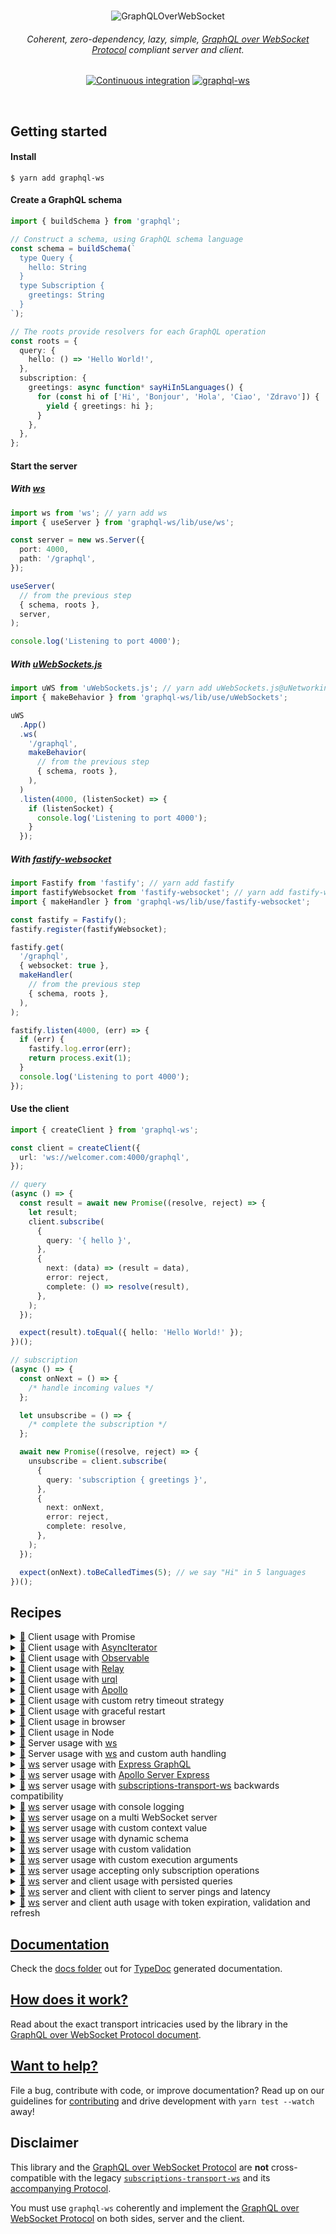 <div align="center">
  <br />

![GraphQLOverWebSocket](https://user-images.githubusercontent.com/25294569/94527042-172dba00-023f-11eb-944b-88c0bd58a8d2.gif)

  <h6>Coherent, zero-dependency, lazy, simple, <a href="PROTOCOL.md">GraphQL over WebSocket Protocol</a> compliant server and client.</h6>

[![Continuous integration](https://github.com/enisdenjo/graphql-ws/workflows/Continuous%20integration/badge.svg)](https://github.com/enisdenjo/graphql-ws/actions?query=workflow%3A%22Continuous+integration%22) [![graphql-ws](https://img.shields.io/npm/v/graphql-ws.svg?label=graphql-ws&logo=npm)](https://www.npmjs.com/package/graphql-ws)

  <br />
</div>

## Getting started

#### Install

```shell
$ yarn add graphql-ws
```

#### Create a GraphQL schema

```ts
import { buildSchema } from 'graphql';

// Construct a schema, using GraphQL schema language
const schema = buildSchema(`
  type Query {
    hello: String
  }
  type Subscription {
    greetings: String
  }
`);

// The roots provide resolvers for each GraphQL operation
const roots = {
  query: {
    hello: () => 'Hello World!',
  },
  subscription: {
    greetings: async function* sayHiIn5Languages() {
      for (const hi of ['Hi', 'Bonjour', 'Hola', 'Ciao', 'Zdravo']) {
        yield { greetings: hi };
      }
    },
  },
};
```

#### Start the server

##### With [ws](https://github.com/websockets/ws)

```ts
import ws from 'ws'; // yarn add ws
import { useServer } from 'graphql-ws/lib/use/ws';

const server = new ws.Server({
  port: 4000,
  path: '/graphql',
});

useServer(
  // from the previous step
  { schema, roots },
  server,
);

console.log('Listening to port 4000');
```

##### With [uWebSockets.js](https://github.com/uNetworking/uWebSockets.js)

```ts
import uWS from 'uWebSockets.js'; // yarn add uWebSockets.js@uNetworking/uWebSockets.js#<tag>
import { makeBehavior } from 'graphql-ws/lib/use/uWebSockets';

uWS
  .App()
  .ws(
    '/graphql',
    makeBehavior(
      // from the previous step
      { schema, roots },
    ),
  )
  .listen(4000, (listenSocket) => {
    if (listenSocket) {
      console.log('Listening to port 4000');
    }
  });
```

##### With [fastify-websocket](https://github.com/fastify/fastify-websocket)

```ts
import Fastify from 'fastify'; // yarn add fastify
import fastifyWebsocket from 'fastify-websocket'; // yarn add fastify-websocket
import { makeHandler } from 'graphql-ws/lib/use/fastify-websocket';

const fastify = Fastify();
fastify.register(fastifyWebsocket);

fastify.get(
  '/graphql',
  { websocket: true },
  makeHandler(
    // from the previous step
    { schema, roots },
  ),
);

fastify.listen(4000, (err) => {
  if (err) {
    fastify.log.error(err);
    return process.exit(1);
  }
  console.log('Listening to port 4000');
});
```

#### Use the client

```ts
import { createClient } from 'graphql-ws';

const client = createClient({
  url: 'ws://welcomer.com:4000/graphql',
});

// query
(async () => {
  const result = await new Promise((resolve, reject) => {
    let result;
    client.subscribe(
      {
        query: '{ hello }',
      },
      {
        next: (data) => (result = data),
        error: reject,
        complete: () => resolve(result),
      },
    );
  });

  expect(result).toEqual({ hello: 'Hello World!' });
})();

// subscription
(async () => {
  const onNext = () => {
    /* handle incoming values */
  };

  let unsubscribe = () => {
    /* complete the subscription */
  };

  await new Promise((resolve, reject) => {
    unsubscribe = client.subscribe(
      {
        query: 'subscription { greetings }',
      },
      {
        next: onNext,
        error: reject,
        complete: resolve,
      },
    );
  });

  expect(onNext).toBeCalledTimes(5); // we say "Hi" in 5 languages
})();
```

## Recipes

<details id="promise">
<summary><a href="#promise">🔗</a> Client usage with Promise</summary>

```ts
import { createClient, SubscribePayload } from 'graphql-ws';

const client = createClient({
  url: 'ws://hey.there:4000/graphql',
});

async function execute<T>(payload: SubscribePayload) {
  return new Promise<T>((resolve, reject) => {
    let result: T;
    client.subscribe<T>(payload, {
      next: (data) => (result = data),
      error: reject,
      complete: () => resolve(result),
    });
  });
}

// use
(async () => {
  try {
    const result = await execute({
      query: '{ hello }',
    });
    // complete
    // next = result = { data: { hello: 'Hello World!' } }
  } catch (err) {
    // error
  }
})();
```

</details>

<details id="async-iterator">
<summary><a href="#async-iterator">🔗</a> Client usage with <a href="https://developer.mozilla.org/en-US/docs/Web/JavaScript/Reference/Global_Objects/Symbol/asyncIterator">AsyncIterator</a></summary>

```ts
import { createClient, SubscribePayload } from 'graphql-ws';

const client = createClient({
  url: 'ws://iterators.ftw:4000/graphql',
});

function subscribe<T>(payload: SubscribePayload): AsyncIterableIterator<T> {
  let deferred: {
    resolve: (done: boolean) => void;
    reject: (err: unknown) => void;
  } | null = null;
  const pending: T[] = [];
  let throwMe: unknown = null,
    done = false;
  const dispose = client.subscribe<T>(payload, {
    next: (data) => {
      pending.push(data);
      deferred?.resolve(false);
    },
    error: (err) => {
      throwMe = err;
      deferred?.reject(throwMe);
    },
    complete: () => {
      done = true;
      deferred?.resolve(true);
    },
  });
  return {
    [Symbol.asyncIterator]() {
      return this;
    },
    async next() {
      if (done) return { done: true, value: undefined };
      if (throwMe) throw throwMe;
      if (pending.length) return { value: pending.shift()! };
      return (await new Promise<boolean>(
        (resolve, reject) => (deferred = { resolve, reject }),
      ))
        ? { done: true, value: undefined }
        : { value: pending.shift()! };
    },
    async return() {
      dispose();
      return { done: true, value: undefined };
    },
  };
}

(async () => {
  const subscription = subscribe({
    query: 'subscription { greetings }',
  });
  // subscription.return() to dispose

  for await (const result of subscription) {
    // next = result = { data: { greetings: 5x } }
  }
  // complete
})();
```

</details>

<details id="observable">
<summary><a href="#observable">🔗</a> Client usage with <a href="https://github.com/tc39/proposal-observable">Observable</a></summary>

```ts
import { Observable } from 'relay-runtime';
// or
import { Observable } from '@apollo/client/core';
// or
import { Observable } from 'rxjs';
// or
import Observable from 'zen-observable';
// or any other lib which implements Observables as per the ECMAScript proposal: https://github.com/tc39/proposal-observable

const client = createClient({
  url: 'ws://graphql.loves:4000/observables',
});

function toObservable(operation) {
  return new Observable((observer) =>
    client.subscribe(operation, {
      next: (data) => observer.next(data),
      error: (err) => observer.error(err),
      complete: () => observer.complete(),
    }),
  );
}

const observable = toObservable({ query: `subscription { ping }` });

const subscription = observable.subscribe({
  next: (data) => {
    expect(data).toBe({ data: { ping: 'pong' } });
  },
});

// ⏱

subscription.unsubscribe();
```

</details>

<details id="relay">
<summary><a href="#relay">🔗</a> Client usage with <a href="https://relay.dev">Relay</a></summary>

```ts
import { GraphQLError } from 'graphql';
import {
  Network,
  Observable,
  RequestParameters,
  Variables,
} from 'relay-runtime';
import { createClient } from 'graphql-ws';

const subscriptionsClient = createClient({
  url: 'ws://i.love:4000/graphql',
  connectionParams: () => {
    const session = getSession();
    if (!session) {
      return {};
    }
    return {
      Authorization: `Bearer ${session.token}`,
    };
  },
});

// yes, both fetch AND subscribe handled in one implementation
function fetchOrSubscribe(operation: RequestParameters, variables: Variables) {
  return Observable.create((sink) => {
    if (!operation.text) {
      return sink.error(new Error('Operation text cannot be empty'));
    }
    return subscriptionsClient.subscribe(
      {
        operationName: operation.name,
        query: operation.text,
        variables,
      },
      {
        ...sink,
        error: (err) => {
          if (err instanceof Error) {
            return sink.error(err);
          }

          if (err instanceof CloseEvent) {
            return sink.error(
              // reason will be available on clean closes
              new Error(
                `Socket closed with event ${err.code} ${err.reason || ''}`,
              ),
            );
          }

          return sink.error(
            new Error(
              (err as GraphQLError[]).map(({ message }) => message).join(', '),
            ),
          );
        },
      },
    );
  });
}

export const network = Network.create(fetchOrSubscribe, fetchOrSubscribe);
```

</details>

<details id="urql">
<summary><a href="#urql">🔗</a> Client usage with <a href="https://formidable.com/open-source/urql/">urql</a></summary>

```ts
import { createClient, defaultExchanges, subscriptionExchange } from 'urql';
import { createClient as createWSClient } from 'graphql-ws';

const wsClient = createWSClient({
  url: 'ws://its.urql:4000/graphql',
});

const client = createClient({
  url: '/graphql',
  exchanges: [
    ...defaultExchanges,
    subscriptionExchange({
      forwardSubscription(operation) {
        return {
          subscribe: (sink) => {
            const dispose = wsClient.subscribe(operation, sink);
            return {
              unsubscribe: dispose,
            };
          },
        };
      },
    }),
  ],
});
```

</details>

<details id="apollo-client">
<summary><a href="#apollo-client">🔗</a> Client usage with <a href="https://www.apollographql.com">Apollo</a></summary>

```typescript
import {
  ApolloLink,
  Operation,
  FetchResult,
  Observable,
} from '@apollo/client/core';
import { print, GraphQLError } from 'graphql';
import { createClient, ClientOptions, Client } from 'graphql-ws';

class WebSocketLink extends ApolloLink {
  private client: Client;

  constructor(options: ClientOptions) {
    super();
    this.client = createClient(options);
  }

  public request(operation: Operation): Observable<FetchResult> {
    return new Observable((sink) => {
      return this.client.subscribe<FetchResult>(
        { ...operation, query: print(operation.query) },
        {
          next: sink.next.bind(sink),
          complete: sink.complete.bind(sink),
          error: (err) => {
            if (err instanceof Error) {
              return sink.error(err);
            }

            if (err instanceof CloseEvent) {
              return sink.error(
                // reason will be available on clean closes
                new Error(
                  `Socket closed with event ${err.code} ${err.reason || ''}`,
                ),
              );
            }

            return sink.error(
              new Error(
                (err as GraphQLError[])
                  .map(({ message }) => message)
                  .join(', '),
              ),
            );
          },
        },
      );
    });
  }
}

const link = new WebSocketLink({
  url: 'ws://where.is:4000/graphql',
  connectionParams: () => {
    const session = getSession();
    if (!session) {
      return {};
    }
    return {
      Authorization: `Bearer ${session.token}`,
    };
  },
});
```

</details>

<details id="retry-strategy">
<summary><a href="#retry-strategy">🔗</a> Client usage with custom retry timeout strategy</summary>

```typescript
import { createClient } from 'graphql-ws';
import { waitForHealthy } from './my-servers';

const url = 'ws://i.want.retry:4000/control/graphql';

const client = createClient({
  url,
  retryWait: async function waitForServerHealthyBeforeRetry() {
    // if you have a server healthcheck, you can wait for it to become
    // healthy before retrying after an abrupt disconnect (most commonly a restart)
    await waitForHealthy(url);

    // after the server becomes ready, wait for a second + random 1-4s timeout
    // (avoid DDoSing yourself) and try connecting again
    await new Promise((resolve) =>
      setTimeout(resolve, 1000 + Math.random() * 3000),
    );
  },
});
```

</details>

<details id="graceful-restart">
<summary><a href="#graceful-restart">🔗</a> Client usage with graceful restart</summary>

```typescript
import { createClient, Client, ClientOptions } from 'graphql-ws';
import { giveMeAFreshToken } from './token-giver';

interface RestartableClient extends Client {
  restart(): void;
}

function createRestartableClient(options: ClientOptions): RestartableClient {
  let restartRequested = false;
  let restart = () => {
    restartRequested = true;
  };

  const client = createClient({
    ...options,
    on: {
      ...options.on,
      connected: (socket) => {
        options.on?.connected?.(socket);

        restart = () => {
          if (socket.readyState === WebSocket.OPEN) {
            // if the socket is still open for the restart, do the restart
            socket.close(4205, 'Client Restart');
          } else {
            // otherwise the socket might've closed, indicate that you want
            // a restart on the next connected event
            restartRequested = true;
          }
        };

        // just in case you were eager to restart
        if (restartRequested) {
          restartRequested = false;
          restart();
        }
      },
    },
  });

  return {
    ...client,
    restart: () => restart(),
  };
}

const client = createRestartableClient({
  url: 'ws://graceful.restart:4000/is/a/non-fatal/close-code',
  connectionParams: async () => {
    const token = await giveMeAFreshToken();
    return { token };
  },
});

// all subscriptions from `client.subscribe` will resubscribe after `client.restart`
```

</details>

<details id="browser">
<summary><a href="#browser">🔗</a> Client usage in browser</summary>

```html
<!DOCTYPE html>
<html>
  <head>
    <meta charset="utf-8" />
    <title>GraphQL over WebSocket</title>
    <script
      type="text/javascript"
      src="https://unpkg.com/graphql-ws/umd/graphql-ws.min.js"
    ></script>
  </head>
  <body>
    <script type="text/javascript">
      const client = graphqlWs.createClient({
        url: 'ws://umdfor.the:4000/win/graphql',
      });

      // consider other recipes for usage inspiration
    </script>
  </body>
</html>
```

</details>

<details id="node-client">
<summary><a href="#node-client">🔗</a> Client usage in Node</summary>

```ts
const ws = require('ws'); // yarn add ws
const Crypto = require('crypto');
const { createClient } = require('graphql-ws');

const client = createClient({
  url: 'ws://no.browser:4000/graphql',
  webSocketImpl: ws,
  /**
   * Generates a v4 UUID to be used as the ID.
   * Reference: https://gist.github.com/jed/982883
   */
  generateID: () =>
    ([1e7] + -1e3 + -4e3 + -8e3 + -1e11).replace(/[018]/g, (c) =>
      (c ^ (Crypto.randomBytes(1)[0] & (15 >> (c / 4)))).toString(16),
    ),
});

// consider other recipes for usage inspiration
```

</details>

<details id="ws">
<summary><a href="#ws">🔗</a> Server usage with <a href="https://github.com/websockets/ws">ws</a></summary>

```ts
// minimal version of `import { useServer } from 'graphql-ws/lib/use/ws';`

import ws from 'ws'; // yarn add ws
import { makeServer } from 'graphql-ws';
import { schema } from './my-graphql-schema';

// make
const server = makeServer({ schema });

// create websocket server
const wsServer = new ws.Server({
  port: 4000,
  path: '/graphql',
});

// implement
wsServer.on('connection', (socket, request) => {
  // a new socket opened, let graphql-ws take over
  const closed = server.opened(
    {
      protocol: socket.protocol, // will be validated
      send: (data) =>
        new Promise((resolve, reject) => {
          socket.send(data, (err) => (err ? reject(err) : resolve()));
        }), // control your data flow by timing the promise resolve
      close: (code, reason) => socket.close(code, reason), // there are protocol standard closures
      onMessage: (cb) =>
        socket.on('message', async (event) => {
          try {
            // wait for the the operation to complete
            // - if init message, waits for connect
            // - if query/mutation, waits for result
            // - if subscription, waits for complete
            await cb(event.toString());
          } catch (err) {
            // all errors that could be thrown during the
            // execution of operations will be caught here
            socket.close(1011, err.message);
          }
        }),
    },
    // pass values to the `extra` field in the context
    { socket, request },
  );

  // notify server that the socket closed
  socket.once('close', (code, reason) => closed(code, reason));
});
```

</details>

<details id="ws-auth-handling">
<summary><a href="#ws-auth-handling">🔗</a> Server usage with <a href="https://github.com/websockets/ws">ws</a> and custom auth handling</summary>

```ts
// check extended implementation at `{ useServer } from 'graphql-ws/lib/use/ws'`

import http from 'http';
import ws from 'ws'; // yarn add ws
import { makeServer } from 'graphql-ws';
import { schema } from './my-graphql-schema';
import { validate } from './my-auth';

// extra in the context
interface Extra {
  readonly request: http.IncomingMessage;
}

// your custom auth
class Forbidden extends Error {}
function handleAuth(request: http.IncomingMessage) {
  // do your auth on every subscription connect
  const good = validate(request.headers['authorization']);
  // or const { iDontApprove } = session(request.cookies);
  if (!good) {
    // throw a custom error to be handled
    throw new Forbidden(':(');
  }
}

// make graphql server
const gqlServer = makeServer<Extra>({
  schema,
  onConnect: async (ctx) => {
    // do your auth on every connect
    await handleAuth(ctx.extra.request);
  },
  onSubscribe: async (ctx) => {
    // or maybe on every subscribe
    await handleAuth(ctx.extra.request);
  },
  onNext: async (ctx) => {
    // haha why not on every result emission?
    await handleAuth(ctx.extra.request);
  },
});

// create websocket server
const wsServer = new ws.Server({
  port: 4000,
  path: '/graphql',
});

// implement
wsServer.on('connection', (socket, request) => {
  // you may even reject the connection without ever reaching the lib
  // return socket.close(4403, 'Forbidden');

  // pass the connection to graphql-ws
  const closed = gqlServer.opened(
    {
      protocol: socket.protocol, // will be validated
      send: (data) =>
        new Promise((resolve, reject) => {
          // control your data flow by timing the promise resolve
          socket.send(data, (err) => (err ? reject(err) : resolve()));
        }),
      close: (code, reason) => socket.close(code, reason), // for standard closures
      onMessage: (cb) => {
        socket.on('message', async (event) => {
          try {
            // wait for the the operation to complete
            // - if init message, waits for connect
            // - if query/mutation, waits for result
            // - if subscription, waits for complete
            await cb(event.toString());
          } catch (err) {
            // all errors that could be thrown during the
            // execution of operations will be caught here
            if (err instanceof Forbidden) {
              // your magic
            } else {
              socket.close(1011, err.message);
            }
          }
        });
      },
    },
    // pass request to the extra
    { request },
  );

  // notify server that the socket closed
  socket.once('close', (code, reason) => closed(code, reason));
});
```

</details>

<details id="express">
<summary><a href="#express">🔗</a> <a href="https://github.com/websockets/ws">ws</a> server usage with <a href="https://github.com/graphql/express-graphql">Express GraphQL</a></summary>

```typescript
import ws from 'ws'; // yarn add ws
import express from 'express';
import { graphqlHTTP } from 'express-graphql';
import { useServer } from 'graphql-ws/lib/use/ws';
import { schema } from './my-graphql-schema';

// create express and middleware
const app = express();
app.use('/graphql', graphqlHTTP({ schema }));

const server = app.listen(4000, () => {
  // create and use the websocket server
  const wsServer = new ws.Server({
    server,
    path: '/graphql',
  });

  useServer({ schema }, wsServer);
});
```

</details>

<details id="apollo-server-express">
<summary><a href="#apollo-server-express">🔗</a> <a href="https://github.com/websockets/ws">ws</a> server usage with <a href="https://github.com/apollographql/apollo-server/tree/main/packages/apollo-server-express">Apollo Server Express</a></summary>

```typescript
import express from 'express';
import { ApolloServer } from 'apollo-server-express';
import ws from 'ws'; // yarn add ws
import { useServer } from 'graphql-ws/lib/use/ws';
import { schema } from './my-graphql-schema';

// create express
const app = express();

// create apollo server
const apolloServer = new ApolloServer({ schema });

// apply middleware
apolloServer.applyMiddleware({ app });

const server = app.listen(4000, () => {
  // create and use the websocket server
  const wsServer = new ws.Server({
    server,
    path: '/graphql',
  });

  useServer({ schema }, wsServer);
});
```

</details>

<details id="ws-backwards-compat">
<summary><a href="#ws-backwards-compat">🔗</a> <a href="https://github.com/websockets/ws">ws</a> server usage with <a href="https://github.com/apollographql/subscriptions-transport-ws">subscriptions-transport-ws</a> backwards compatibility</summary>

```ts
import https from 'https';
import ws from 'ws'; // yarn add ws
import { execute, subscribe } from 'graphql';
import { GRAPHQL_TRANSPORT_WS_PROTOCOL } from 'graphql-ws';
import { useServer } from 'graphql-ws/lib/use/ws';
import { SubscriptionServer, GRAPHQL_WS } from 'subscriptions-transport-ws';
import { schema } from './my-graphql-schema';

// graphql-ws
const graphqlWs = new ws.Server({ noServer: true });
useServer({ schema }, graphqlWs);

// subscriptions-transport-ws
const subTransWs = new ws.Server({ noServer: true });
SubscriptionServer.create(
  {
    schema,
    execute,
    subscribe,
  },
  subTransWs,
);

// create https server
const server = https.createServer(function weServeSocketsOnly(_, res) {
  res.writeHead(404);
  res.end();
});

// listen for upgrades and delegate requests according to the WS subprotocol
server.on('upgrade', (req, socket, head) => {
  // extract websocket subprotocol from header
  const protocol = req.headers['sec-websocket-protocol'];
  const protocols = Array.isArray(protocol)
    ? protocol
    : protocol?.split(',').map((p) => p.trim());

  // decide which websocket server to use
  const wss =
    protocols?.includes(GRAPHQL_WS) && // subscriptions-transport-ws subprotocol
    !protocols.includes(GRAPHQL_TRANSPORT_WS_PROTOCOL) // graphql-ws subprotocol
      ? subTransWs
      : // graphql-ws will welcome its own subprotocol and
        // gracefully reject invalid ones. if the client supports
        // both transports, graphql-ws will prevail
        graphqlWs;
  wss.handleUpgrade(req, socket, head, (ws) => {
    wss.emit('connection', ws, req);
  });
});
```

</details>

<details id="logging">
<summary><a href="#logging">🔗</a> <a href="https://github.com/websockets/ws">ws</a> server usage with console logging</summary>

```typescript
import ws from 'ws'; // yarn add ws
import { useServer } from 'graphql-ws/lib/use/ws';
import { schema } from './my-graphql-schema';

const wsServer = new ws.Server({
  port: 4000,
  path: '/graphql',
});

useServer(
  {
    schema,
    onConnect: (ctx) => {
      console.log('Connect', ctx);
    },
    onSubscribe: (ctx, msg) => {
      console.log('Subscribe', { ctx, msg });
    },
    onNext: (ctx, msg, args, result) => {
      console.debug('Next', { ctx, msg, args, result });
    },
    onError: (ctx, msg, errors) => {
      console.error('Error', { ctx, msg, errors });
    },
    onComplete: (ctx, msg) => {
      console.log('Complete', { ctx, msg });
    },
  },
  wsServer,
);
```

</details>

<details id="multi-ws">
<summary><a href="#multi-ws">🔗</a> <a href="https://github.com/websockets/ws">ws</a> server usage on a multi WebSocket server</summary>

```typescript
import https from 'https';
import ws from 'ws'; // yarn add ws
import url from 'url';
import { createClient } from 'graphql-ws';
import { useServer } from 'graphql-ws/lib/use/ws';
import { schema } from './my-graphql-schema';

const server = https.createServer(function weServeSocketsOnly(_, res) {
  res.writeHead(404);
  res.end();
});

/**
 * Two websocket servers on different paths:
 * - `/wave` sends out waves
 * - `/graphql` serves graphql
 */
const waveWS = new ws.Server({ noServer: true });
const graphqlWS = new ws.Server({ noServer: true });

// delegate upgrade requests to relevant destinations
server.on('upgrade', (request, socket, head) => {
  const pathname = url.parse(request.url).pathname;

  if (pathname === '/wave') {
    return waveWS.handleUpgrade(request, socket, head, (client) => {
      waveWS.emit('connection', client, request);
    });
  }

  if (pathname === '/graphql') {
    return graphqlWS.handleUpgrade(request, socket, head, (client) => {
      graphqlWS.emit('connection', client, request);
    });
  }

  return socket.destroy();
});

// wave on connect
waveWS.on('connection', (socket) => {
  socket.send('🌊');
});

// serve graphql
useServer({ schema }, graphqlWS);

server.listen(4000);
```

</details>

<details id="context">
<summary><a href="#context">🔗</a> <a href="https://github.com/websockets/ws">ws</a> server usage with custom context value</summary>

```typescript
import ws from 'ws'; // yarn add ws
import { useServer } from 'graphql-ws/lib/use/ws';
import { schema, roots, getDynamicContext } from './my-graphql';

const wsServer = new ws.Server({
  port: 4000,
  path: '/graphql',
});

useServer(
  {
    context: (ctx, msg, args) => {
      return getDynamicContext(ctx, msg, args);
    }, // or static context by supplying the value direcly
    schema,
    roots,
  },
  wsServer,
);
```

</details>

<details id="dynamic-schema">
<summary><a href="#dynamic-schema">🔗</a> <a href="https://github.com/websockets/ws">ws</a> server usage with dynamic schema</summary>

```typescript
import ws from 'ws'; // yarn add ws
import { useServer } from 'graphql-ws/lib/use/ws';
import { schema, checkIsAdmin, getDebugSchema } from './my-graphql';

const wsServer = new ws.Server({
  port: 4000,
  path: '/graphql',
});

useServer(
  {
    schema: async (ctx, msg, executionArgsWithoutSchema) => {
      // will be called on every subscribe request
      // allowing you to dynamically supply the schema
      // using the depending on the provided arguments.
      // throwing an error here closes the socket with
      // the `Error` message in the close event reason
      const isAdmin = await checkIsAdmin(ctx.request);
      if (isAdmin) return getDebugSchema(ctx, msg, executionArgsWithoutSchema);
      return schema;
    },
  },
  wsServer,
);
```

</details>

<details id="custom-validation">
<summary><a href="#custom-validation">🔗</a> <a href="https://github.com/websockets/ws">ws</a> server usage with custom validation</summary>

```typescript
import ws from 'ws'; // yarn add ws
import { useServer } from 'graphql-ws/lib/use/ws';
import { validate } from 'graphql';
import { schema, myValidationRules } from './my-graphql';

const wsServer = new ws.Server({
  port: 4000,
  path: '/graphql',
});

useServer(
  {
    validate: (schema, document) =>
      validate(schema, document, myValidationRules),
  },
  wsServer,
);
```

</details>

<details id="custom-exec">
<summary><a href="#custom-exec">🔗</a> <a href="https://github.com/websockets/ws">ws</a> server usage with custom execution arguments</summary>

```typescript
import { parse, validate } from 'graphql';
import ws from 'ws'; // yarn add ws
import { useServer } from 'graphql-ws/lib/use/ws';
import { schema, myValidationRules } from './my-graphql';

const wsServer = new ws.Server({
  port: 4000,
  path: '/graphql',
});

useServer(
  {
    onSubscribe: (ctx, msg) => {
      const args = {
        schema,
        operationName: msg.payload.operationName,
        document: parse(msg.payload.query),
        variableValues: msg.payload.variables,
      };

      // dont forget to validate when returning custom execution args!
      const errors = validate(args.schema, args.document, myValidationRules);
      if (errors.length > 0) {
        return errors; // return `GraphQLError[]` to send `ErrorMessage` and stop subscription
      }

      return args;
    },
  },
  wsServer,
);
```

</details>

<details id="only-subscriptions">
<summary><a href="#only-subscriptions">🔗</a> <a href="https://github.com/websockets/ws">ws</a> server usage accepting only subscription operations</summary>

```typescript
import { parse, validate, getOperationAST, GraphQLError } from 'graphql';
import ws from 'ws'; // yarn add ws
import { useServer } from 'graphql-ws/lib/use/ws';
import { schema } from './my-graphql';

const wsServer = new ws.Server({
  port: 4000,
  path: '/graphql',
});

useServer(
  {
    onSubscribe: (_ctx, msg) => {
      // construct the execution arguments
      const args = {
        schema,
        operationName: msg.payload.operationName,
        document: parse(msg.payload.query),
        variableValues: msg.payload.variables,
      };

      const operationAST = getOperationAST(args.document, args.operationName);
      if (!operationAST) {
        // returning `GraphQLError[]` sends an `ErrorMessage` and stops the subscription
        return [new GraphQLError('Unable to identify operation')];
      }

      // handle mutation and query requests
      if (operationAST.operation !== 'subscription') {
        // returning `GraphQLError[]` sends an `ErrorMessage` and stops the subscription
        return [new GraphQLError('Only subscription operations are supported')];

        // or if you want to be strict and terminate the connection on illegal operations
        throw new Error('Only subscription operations are supported');
      }

      // dont forget to validate
      const errors = validate(args.schema, args.document);
      if (errors.length > 0) {
        // returning `GraphQLError[]` sends an `ErrorMessage` and stops the subscription
        return errors;
      }

      // ready execution arguments
      return args;
    },
  },
  wsServer,
);
```

</details>

<details id="persisted">
<summary><a href="#persisted">🔗</a> <a href="https://github.com/websockets/ws">ws</a> server and client usage with persisted queries</summary>

```typescript
// 🛸 server

import { parse } from 'graphql';
import ws from 'ws'; // yarn add ws
import { useServer } from 'graphql-ws/lib/use/ws';
import { schema } from './my-graphql-schema';

// a unique GraphQL execution ID used for representing
// a query in the persisted queries store. when subscribing
// you should use the `SubscriptionPayload.query` to transmit the id
type QueryID = string;

const queriesStore: Record<QueryID, ExecutionArgs> = {
  iWantTheGreetings: {
    schema, // you may even provide different schemas in the queries store
    document: parse('subscription Greetings { greetings }'),
  },
};

const wsServer = new ws.Server({
  port: 4000,
  path: '/graphql',
});

useServer(
  {
    onSubscribe: (_ctx, msg) => {
      const query = queriesStore[msg.payload.query];
      if (!query) {
        // for extra security you only allow the queries from the store
        throw new Error('404: Query Not Found');
      }
      return {
        ...query,
        variableValues: msg.payload.variables, // use the variables from the client
      };
    },
  },
  wsServer,
);
```

```typescript
// 📺 client

import { createClient } from 'graphql-ws';

const client = createClient({
  url: 'ws://persisted.graphql:4000/queries',
});

(async () => {
  const onNext = () => {
    /**/
  };

  await new Promise((resolve, reject) => {
    client.subscribe(
      {
        query: 'iWantTheGreetings',
      },
      {
        next: onNext,
        error: reject,
        complete: resolve,
      },
    );
  });

  expect(onNext).toBeCalledTimes(5); // greetings in 5 languages
})();
```

</details>

<details id="ping-from-client">
<summary><a href="#ping-from-client">🔗</a> <a href="https://github.com/websockets/ws">ws</a> server and client with client to server pings and latency</summary>

```typescript
// 🛸 server

import {
  GraphQLSchema,
  GraphQLObjectType,
  GraphQLNonNull,
  GraphQLString,
} from 'graphql';
import ws from 'ws'; // yarn add ws
import { useServer } from 'graphql-ws/lib/use/ws';
import { schema } from './my-graphql-schema';

// a custom graphql schema that holds just the ping query.
// used exclusively when the client sends a ping to the server.
// if you want to send/receive more details, simply adjust the pinger schema.
const pinger = new GraphQLSchema({
  query: new GraphQLObjectType({
    name: 'Query',
    fields: {
      ping: {
        type: new GraphQLNonNull(GraphQLString),
        resolve: () => 'pong',
      },
    },
  }),
});

const wsServer = new WebSocket.Server({
  port: 4000,
  path: '/graphql',
});

useServer(
  {
    schema: (_ctx, msg) => {
      if (msg.payload.query === '{ ping }') return pinger;
      return schema;
    },
  },
  wsServer,
);
```

```typescript
// 📺 client

import { createClient } from 'graphql-ws';

let connection: WebSocket | undefined;
const client = createClient({
  url: 'ws://client.can:4000/send-pings/too',
  on: {
    connected: (socket) => (connection = socket as WebSocket),
    closed: () => (connection = undefined),
  },
});

async function ping() {
  // record the ping sent at moment for calculating latency
  const pinged = Date.now();

  // if the client went offline or the server is unresponsive
  // close the active WebSocket connection as soon as the pong
  // wait timeout expires and have the client silently reconnect.
  // there is no need to dispose of the subscription since it
  // will eventually settle because either:
  // - the client reconnected and a new pong is received
  // - the retry attempts were exceeded and the close is reported
  // because if this, the latency accounts for retry waits too.
  // if you do not want this, simply dispose of the ping subscription
  // as soon as the pong timeout is exceeded
  const pongTimeout = setTimeout(
    () => connection?.close(4408, 'Pong Timeout'),
    2000, // expect a pong within 2 seconds of the ping
  );

  // wait for the pong. the promise is guaranteed to settle
  await new Promise<void>((resolve, reject) => {
    client.subscribe<{ data: { ping: string } }>(
      { query: '{ ping }' },
      {
        next: () => {
          /* not interested in the pong */
        },
        error: reject,
        complete: resolve,
      },
    );
    // whatever happens to the promise, clear the pong timeout
  }).finally(() => clearTimeout(pongTimeout));

  // record when pong has been received
  const ponged = Date.now();

  // how long it took for the pong to arrive after sending the ping
  return ponged - pinged;
}

// keep pinging until a fatal problem occurs
(async () => {
  for (;;) {
    const latency = await ping();

    // or send to your favourite logger - the user
    console.info('GraphQL WebSocket connection latency', latency);

    // ping every 3 seconds
    await new Promise((resolve) => setTimeout(resolve, 3000));
  }
})();
```

</details>

<details id="auth-token">
<summary><a href="#auth-token">🔗</a> <a href="https://github.com/websockets/ws">ws</a> server and client auth usage with token expiration, validation and refresh</summary>

```typescript
// 🛸 server

import ws from 'ws'; // yarn add ws
import { useServer } from 'graphql-ws/lib/use/ws';
import { schema } from './my-graphql-schema';
import { isTokenValid } from './my-auth';

const wsServer = new WebSocket.Server({
  port: 4000,
  path: '/graphql',
});

useServer(
  {
    schema,
    onConnect: async (ctx) => {
      // do your auth check on every connect
      if (!(await isTokenValid(ctx.connectionParams?.token)))
        // returning false from the onConnect callback will close with `4403: Forbidden`;
        // therefore, being synonymous to ctx.extra.socket.close(4403, 'Forbidden');
        return false;
    },
    onSubscribe: async (ctx) => {
      // or maybe on every subscribe
      if (!(await isTokenValid(ctx.connectionParams?.token)))
        return ctx.extra.socket.close(4403, 'Forbidden');
    },
    onNext: async (ctx) => {
      // why not on every result emission? lol
      if (!(await isTokenValid(ctx.connectionParams?.token)))
        return ctx.extra.socket.close(4403, 'Forbidden');
    },
  },
  wsServer,
);
```

```typescript
// 📺 client

import { createClient } from 'graphql-ws';
import {
  getCurrentToken,
  getCurrentTokenExpiresIn,
  refreshCurrentToken,
} from './my-auth';

// non-fatal WebSocket connection close events will cause the
// client to automatically reconnect. the retries are silent, meaning
// that the client will not error out unless the retry attempts have been
// exceeded or the close event was fatal (read more about the fatal
// close events in the documentation). additionally, all active subscriptions
// will automatically resubscribe upon successful reconnect. this behaviour
// can be leveraged to implement a secure and sound way of authentication;
// handling server-side validation, expiry indication and timely token refreshes

// indicates that the server closed the connection because of
// an auth problem. it indicates that the token should refresh
let shouldRefreshToken = false,
  // the socket close timeout due to token expiry
  tokenExpiryTimeout = null;

const client = createClient({
  url: 'ws://server-validates.auth:4000/graphql',
  connectionParams: async () => {
    if (shouldRefreshToken) {
      // refresh the token because it is no longer valid
      await refreshCurrentToken();
      // and reset the flag to avoid refreshing too many times
      shouldRefreshToken = false;
    }
    return { token: getCurrentToken() };
  },
  on: {
    connected: (socket) => {
      // clear timeout on every connect for debouncing the expiry
      clearTimeout(tokenExpiryTimeout);

      // set a token expiry timeout for closing the socket
      // with an `4403: Forbidden` close event indicating
      // that the token expired. the `closed` event listner below
      // will set the token refresh flag to true
      tokenExpiryTimeout = setTimeout(() => {
        if (socket.readyState === WebSocket.OPEN)
          socket.close(4403, 'Unauthorized');
      }, getCurrentTokenExpiresIn());
    },
    closed: (event) => {
      // if closed with the `4403: Forbidden` close event
      // the client or the server is communicating that the token
      // is no longer valid and should be therefore refreshed
      if (event.code === 4403) shouldRefreshToken = true;
    },
  },
});
```

</details>

## [Documentation](docs/)

Check the [docs folder](docs/) out for [TypeDoc](https://typedoc.org) generated documentation.

## [How does it work?](PROTOCOL.md)

Read about the exact transport intricacies used by the library in the [GraphQL over WebSocket Protocol document](PROTOCOL.md).

## [Want to help?](CONTRIBUTING.md)

File a bug, contribute with code, or improve documentation? Read up on our guidelines for [contributing](CONTRIBUTING.md) and drive development with `yarn test --watch` away!

## Disclaimer

This library and the [GraphQL over WebSocket Protocol](https://github.com/enisdenjo/graphql-ws/blob/master/PROTOCOL.md) are **not** cross-compatible with the legacy [`subscriptions-transport-ws`](https://github.com/apollographql/subscriptions-transport-ws) and its [accompanying Protocol](https://github.com/apollographql/subscriptions-transport-ws/blob/master/PROTOCOL.md).

You must use `graphql-ws` coherently and implement the [GraphQL over WebSocket Protocol](https://github.com/enisdenjo/graphql-ws/blob/master/PROTOCOL.md) on both sides, server and the client.
